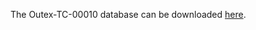 The Outex-TC-00010 database can be downloaded [here](http://lagis-vi.univ-lille1.fr/datasets/Outex_TC_00010-r.tar.gz).
